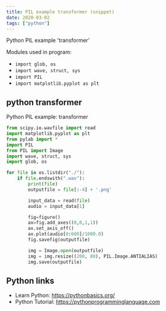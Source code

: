 ```yaml
---
title: PIL example transformer (snippet)
date: 2020-03-02
tags: ["python"]
---
```

Python PIL example 'transformer'


Modules used in program: 
* `import glob, os`
* `import wave, struct, sys`
* `import PIL`
* `import matplotlib.pyplot as plt`

## python transformer

Python PIL example: transformer

```python
from scipy.io.wavfile import read
import matplotlib.pyplot as plt
from pylab import *
import PIL
from PIL import Image
import wave, struct, sys
import glob, os

for file in os.listdir("./"):
    if file.endswith(".wav"):
        print(file)
        outputfile = file[:-4] + '.png'

        input_data = read(file)
        audio = input_data[1]

        fig=figure()
        ax=fig.add_axes((0,0,1,1))
        ax.set_axis_off()
        ax.plot(audio[0:600]/1000.0)
        fig.savefig(outputfile)

        img = Image.open(outputfile)
        img = img.resize((200, 80), PIL.Image.ANTIALIAS)
        img.save(outputfile)

```

## Python links

- Learn Python: https://pythonbasics.org/
- Python Tutorial: https://pythonprogramminglanguage.com
